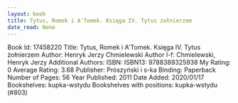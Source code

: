 ```yaml
---
layout: book
title: Tytus, Romek i A'Tomek. Księga IV. Tytus żołnierzem
date_read: None
---
```


Book Id: 17458220
Title: Tytus, Romek i A'Tomek. Księga IV. Tytus żołnierzem
Author: Henryk Jerzy Chmielewski
Author l-f: Chmielewski, Henryk Jerzy
Additional Authors: 
ISBN: 
ISBN13: 9788389325938
My Rating: 0
Average Rating: 3.68
Publisher: Prószyński i s-ka
Binding: Paperback
Number of Pages: 56
Year Published: 2011
Date Added: 2020/01/17
Bookshelves: kupka-wstydu
Bookshelves with positions: kupka-wstydu (#803)

